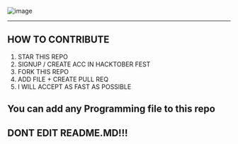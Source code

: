 ![image](https://user-images.githubusercontent.com/56723300/135698966-dc5c7d59-e8cf-4ffc-b0bf-a82009ad2187.png)

---

## HOW TO CONTRIBUTE

1. STAR THIS REPO 
2. SIGNUP / CREATE ACC IN HACKTOBER FEST
3. FORK THIS REPO 
4. ADD FILE + CREATE PULL REQ 
5. I WILL ACCEPT AS FAST AS POSSIBLE

## You can add any Programming file to this repo
## DONT EDIT README.MD!!!
